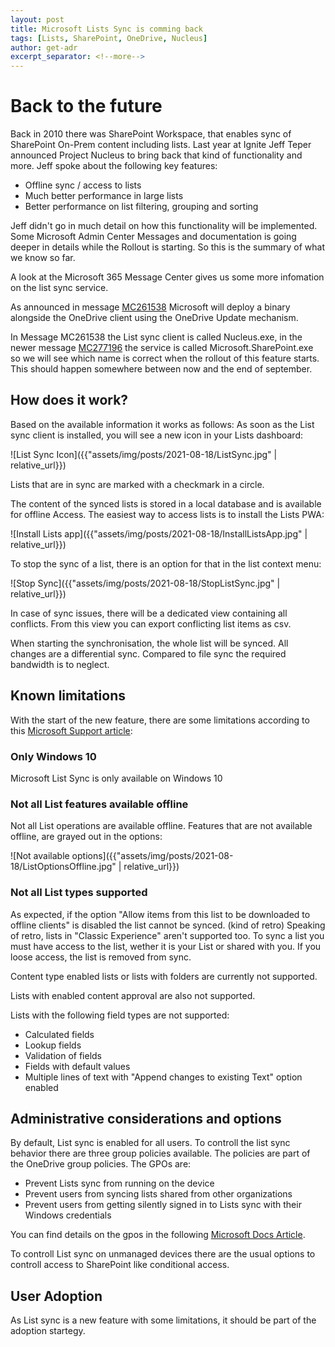 ```yaml
---
layout: post
title: Microsoft Lists Sync is comming back
tags: [Lists, SharePoint, OneDrive, Nucleus]
author: get-adr
excerpt_separator: <!--more-->
---
```

# Back to the future
Back in 2010 there was SharePoint Workspace, that enables sync of SharePoint On-Prem content including lists. Last year at Ignite Jeff Teper announced Project Nucleus to bring back that kind of functionality and more. Jeff spoke about the following key features:
<!--more-->
* Offline sync / access to lists
* Much better performance in large lists
* Better performance on list filtering, grouping and sorting

Jeff didn't go in much detail on how this functionality will be implemented. Some Microsoft Admin Center Messages and documentation is going deeper in details while the Rollout is starting. So this is the summary of what we know so far.

A look at the Microsoft 365 Message Center gives us some more infomation on the list sync service.

As announced in message [MC261538](https://admin.microsoft.com/AdminPortal/Home?ref=MessageCenter/:/messages/MC261538) Microsoft will deploy a binary alongside the OneDrive client using the OneDrive Update mechanism. 

In Message MC261538 the List sync client is called Nucleus.exe, in the newer message [MC277196](https://admin.microsoft.com/AdminPortal/Home#/MessageCenter/:/messages/MC277196) the service is called Microsoft.SharePoint.exe so we will see which name is correct when the rollout of this feature starts. This should happen somewhere between now and the end of september.

## How does it work?
Based on the available information it works as follows:
As soon as the List sync client is installed, you will see a new icon in your Lists dashboard:

![List Sync Icon]({{"assets/img/posts/2021-08-18/ListSync.jpg" | relative_url}})

Lists that are in sync are marked with a checkmark in a circle.

The content of the synced lists is stored in a local database and is available for offline Access. The easiest way to access lists is to install the Lists PWA:

![Install Lists app]({{"assets/img/posts/2021-08-18/InstallListsApp.jpg" | relative_url}})

To stop the sync of a list, there is an option for that in the list context menu:

![Stop Sync]({{"assets/img/posts/2021-08-18/StopListSync.jpg" | relative_url}})

In case of sync issues, there will be a dedicated view containing all conflicts. From this view you can export conflicting list items as csv.

When starting the synchronisation, the whole list will be synced. All changes are a differential sync. Compared to file sync the required bandwidth is to neglect.

## Known limitations
With the start of the new feature, there are some limitations according to this [Microsoft Support article](https://support.microsoft.com/en-us/office/edit-lists-offline-41403c3e-1795-4e07-b56b-ae591cbde2f9):
### Only Windows 10
Microsoft List Sync is only available on Windows 10
### Not all List features available offline
Not all List operations are available offline. Features that are not available offline, are grayed out in the options:

![Not available options]({{"assets/img/posts/2021-08-18/ListOptionsOffline.jpg" | relative_url}})
### Not all List types supported
As expected, if the option "Allow items from this list to be downloaded to offline clients" is disabled the list cannot be synced. (kind of retro) Speaking of retro, lists in "Classic Experience" aren't supported too. To sync a list you must have access to the list, wether it is your List or shared with you. If you loose access, the list is removed from sync.

Content type enabled lists or lists with folders are currently not supported. 

Lists with enabled content approval are also not supported.

Lists with the following field types are not supported:

  * Calculated fields
  * Lookup fields
  * Validation of fields
  * Fields with default values
  * Multiple lines of text with "Append changes to existing Text" option enabled

## Administrative considerations and options
By default, List sync is enabled for all users. To controll the list sync behavior there are three group policies available. The policies are part of the OneDrive group policies. The GPOs are:

* Prevent Lists sync from running on the device
* Prevent users from syncing lists shared from other organizations
* Prevent users from getting silently signed in to Lists sync with their Windows credentials

You can find details on the gpos in the following [Microsoft Docs Article](https://docs.microsoft.com/en-us/SharePoint/lists-sync-policie).

To controll List sync on unmanaged devices there are the usual options to controll access to SharePoint like conditional access.

## User Adoption
As List sync is a new feature with some limitations, it should be part of the adoption startegy. 
